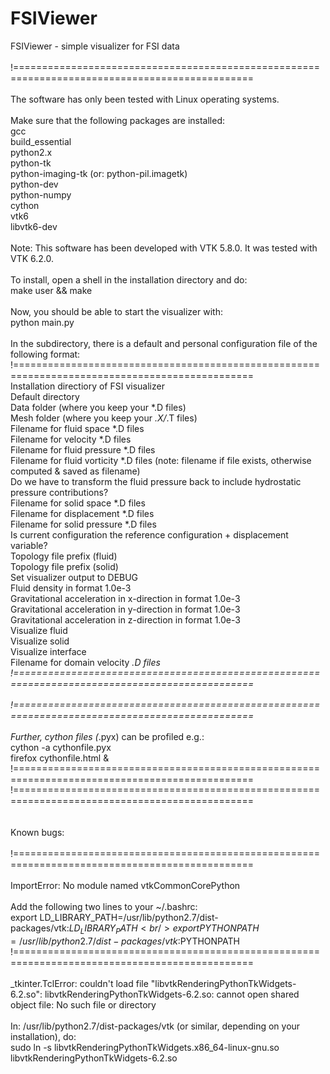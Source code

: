 # FSIViewer
FSIViewer - simple visualizer for FSI data  <br />
 <br />
!=============================================================================================== <br />
 <br />
The software has only been tested with Linux operating systems. <br />
 <br />
Make sure that the following packages are installed: <br />
gcc <br />
build_essential <br />
python2.x <br />
python-tk <br />
python-imaging-tk (or: python-pil.imagetk) <br />
python-dev <br />
python-numpy <br />
cython <br />
vtk6 <br />
libvtk6-dev <br />
 <br />
Note: This software has been developed with VTK 5.8.0. It was tested with VTK 6.2.0. <br />
 <br />
To install, open a shell in the installation directory and do: <br />
    make user && make <br />
 <br />
Now, you should be able to start the visualizer with: <br />
    python main.py <br />
 <br />
In the subdirectory, there is a default and personal configuration file of the following format: <br />
!=============================================================================================== <br />
Installation directiory of FSI visualizer <br />
Default directory <br />
Data folder (where you keep your *.D files) <br />
Mesh folder (where you keep your *.X/*.T files) <br />
Filename for fluid space *.D files <br />
Filename for velocity *.D files <br />
Filename for fluid pressure *.D files <br />
Filename for fluid vorticity *.D files (note: filename if file exists, otherwise computed & saved as filename) <br />
Do we have to transform the fluid pressure back to include hydrostatic pressure contributions? <br />
Filename for solid space *.D files <br />
Filename for displacement *.D files <br />
Filename for solid pressure *.D files <br />
Is current configuration the reference configuration + displacement variable? <br />
Topology file prefix (fluid) <br />
Topology file prefix (solid) <br />
Set visualizer output to DEBUG <br />
Fluid density in format 1.0e-3 <br />
Gravitational acceleration in x-direction in format 1.0e-3 <br />
Gravitational acceleration in y-direction in format 1.0e-3 <br />
Gravitational acceleration in z-direction in format 1.0e-3 <br />
Visualize fluid <br />
Visualize solid <br />
Visualize interface <br />
Filename for domain velocity *.D files <br />
!=============================================================================================== <br />
 <br />
!=============================================================================================== <br />
 <br />
Further, cython files (*.pyx) can be profiled e.g.: <br />
  cython -a cythonfile.pyx <br />
  firefox cythonfile.html & <br />
!=============================================================================================== <br />
!=============================================================================================== <br />
 <br />
 <br />
Known bugs:
 <br />
 <br />
!=============================================================================================== <br />
 <br />
ImportError: No module named vtkCommonCorePython <br />
 <br />
Add the following two lines to your ~/.bashrc:
 <br />
export LD_LIBRARY_PATH=/usr/lib/python2.7/dist-packages/vtk:$LD_LIBRARY_PATH
 <br />
export PYTHONPATH=/usr/lib/python2.7/dist-packages/vtk:$PYTHONPATH
 <br />
!=============================================================================================== <br />
 <br />
_tkinter.TclError: couldn't load file "libvtkRenderingPythonTkWidgets-6.2.so": libvtkRenderingPythonTkWidgets-6.2.so: cannot open shared object file: No such file or directory
 <br />
 <br />
In: /usr/lib/python2.7/dist-packages/vtk (or similar, depending on your installation), do:
 <br />
sudo ln -s libvtkRenderingPythonTkWidgets.x86_64-linux-gnu.so libvtkRenderingPythonTkWidgets-6.2.so
 <br />
 <br />
